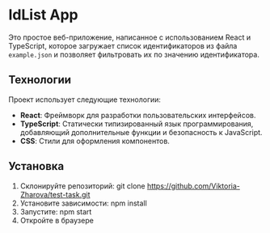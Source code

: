 # IdList App

Это простое веб-приложение, написанное с использованием React и TypeScript, которое загружает список идентификаторов из файла `example.json` и позволяет фильтровать их по значению идентификатора.

## Технологии

Проект использует следующие технологии:

- **React**: Фреймворк для разработки пользовательских интерфейсов.
- **TypeScript**: Статически типизированный язык программирования, добавляющий дополнительные функции и безопасность к JavaScript.
- **CSS**: Стили для оформления компонентов.

## Установка
1. Склонируйте репозиторий: 
git clone https://github.com/Viktoria-Zharova/test-task.git
2. Установите зависимости: npm install
3. Запустите: npm start
4. Откройте в браузере
